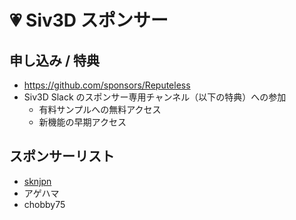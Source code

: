 
# 💗 Siv3D スポンサー

## 申し込み / 特典
- https://github.com/sponsors/Reputeless
- Siv3D Slack のスポンサー専用チャンネル（以下の特典）への参加
    - 有料サンプルへの無料アクセス
    - 新機能の早期アクセス

## スポンサーリスト
- [sknjpn](https://twitter.com/sknjpn)
- アゲハマ
- chobby75

